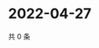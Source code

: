# 2022-04-27

共 0 条

<!-- BEGIN WEIBO -->
<!-- 最后更新时间 Wed Apr 27 2022 16:19:42 GMT+0800 (China Standard Time) -->

<!-- END WEIBO -->
